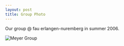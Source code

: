```yaml
---
layout: post
title: Group Photo
---
```


Our group @ fau erlangen-nuremberg in summer 2006. 

![Meyer Group](img/group@fau2006.jpg)